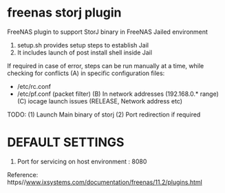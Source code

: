 # freenas storj plugin
FreeNAS plugin to support StorJ binary in FreeNAS Jailed environment

1) setup.sh provides setup steps to establish Jail 
2) It includes launch of post install shell inside Jail 

If required in case of error, steps can be run manually at a time, while checking 
for conflicts 
(A) in specific configuration files:
  - /etc/rc.conf  
  - /etc/pf.conf (packet filter)
(B) In network addresses (192.168.0.* range)
(C) iocage launch issues (RELEASE,  Network address etc)

TODO: 
(1) Launch Main binary of storj 
(2) Port redirection if required


DEFAULT SETTINGS
================
1) Port for servicing on host environment : 8080


Reference: https//www.ixsystems.com/documentation/freenas/11.2/plugins.html 
